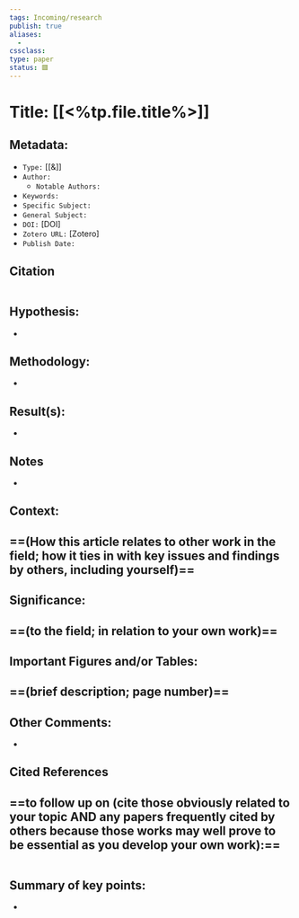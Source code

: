 ```yaml
---
tags: Incoming/research
publish: true
aliases:
  - 
cssclass: 
type: paper
status: 🟥️
---
```

# Title: **[[<%tp.file.title%>]]**
## Metadata:
- `Type:` [[&]]
- `Author:` 
	- `Notable Authors:` 
- `Keywords:` 
- `Specific Subject:` 
- `General Subject:` 
- `DOI:` [DOI]
- `Zotero URL:` [Zotero]
- `Publish Date:` 
<!--ID: 1642998563538-->

## Citation
```latex

```
## Hypothesis:
- 
<!--ID: 1642998563550-->

## Methodology:
- 
<!--ID: 1642998563562-->

## Result(s):
- 
<!--ID: 1642998563574-->

## Notes
- 
<!--ID: 1642998563587-->

## Context:
==(How this article relates to other work in the field; how it ties in with key issues and findings by others, including yourself)==
- 
## Significance:
==(to the field; in relation to your own work)==
- 
## Important Figures and/or Tables:
==(brief description; page number)==
- 
## Other Comments:
-
## Cited References 
==to follow up on (cite those obviously related to your topic AND any papers frequently cited by others because those works may well prove to be essential as you develop your own work):==
- 
```query

```
## Summary of key points:
- 